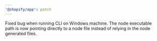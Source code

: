 ```yaml
---
'@shopify/app': patch
---
```


Fixed bug when running CLI on Windows machine. The node executable path is now pointing directly to a node file instead of relying in the node generated files.
